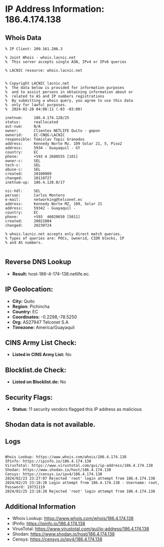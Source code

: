 # IP Address Information: 186.4.174.138

## Whois Data
```
% IP Client: 209.161.206.3
 
% Joint Whois - whois.lacnic.net
%  This server accepts single ASN, IPv4 or IPv6 queries

% LACNIC resource: whois.lacnic.net


% Copyright LACNIC lacnic.net
%  The data below is provided for information purposes
%  and to assist persons in obtaining information about or
%  related to AS and IP numbers registrations
%  By submitting a whois query, you agree to use this data
%  only for lawful purposes.
%  2024-02-28 04:08:11 (-03 -03:00)

inetnum:     186.4.174.128/25
status:      reallocated
aut-num:     N/A
owner:       Clientes NETLIFE Quito - gepon
ownerid:     EC-CNQG-LACNIC
responsible: Tomislav Topic Granados
address:     Kennedy Norte Mz. 109 Solar 21, 5, Piso2
address:     5934 - Guayaquil - GY
country:     EC
phone:       +593 4 2680555 [101]
owner-c:     SEL
tech-c:      SEL
abuse-c:     SEL
created:     20100909
changed:     20110727
inetnum-up:  186.4.128.0/17

nic-hdl:     SEL
person:      Carlos Montero
e-mail:      networking@telconet.ec
address:     Kennedy Norte MZ, 109, Solar 21
address:     59342 - Guayaquil - 
country:     EC
phone:       +593  46020650 [5011]
created:     20021004
changed:     20230724

% whois.lacnic.net accepts only direct match queries.
% Types of queries are: POCs, ownerid, CIDR blocks, IP
% and AS numbers.


```
## Reverse DNS Lookup
- **Result:** host-186-4-174-138.netlife.ec.

## IP Geolocation:
- **City:** Quito
- **Region:** Pichincha
- **Country:** EC
- **Coordinates:** -0.2298,-78.5250
- **Org:** AS27947 Telconet S.A
- **Timezone:** America/Guayaquil

## CINS Army List Check:
- **Listed in CINS Army List:** 
No

## Blocklist.de Check:
- **Listed on Blocklist.de:** 
No

## Security Flags:
- **Status:** 11 security vendors flagged this IP address as malicious

## Shodan data is not available.

## Logs
```

Whois Lookup: https://www.whois.com/whois/186.4.174.138
IPinfo: https://ipinfo.io/186.4.174.138
VirusTotal: https://www.virustotal.com/gui/ip-address/186.4.174.138
Shodan: https://www.shodan.io/host/186.4.174.138
Censys: https://censys.io/ipv4/186.4.174.138
2024/02/23 23:27:07 Rejected 'root' login attempt from 186.4.174.138
2024/02/25 23:18:28 Login attempt from 186.4.174.138 - Username: root, Password: 19731119
2024/02/25 23:18:28 Rejected 'root' login attempt from 186.4.174.138

```
## Additional Information
- Whois Lookup: https://www.whois.com/whois/186.4.174.138
- IPinfo: https://ipinfo.io/186.4.174.138
- VirusTotal: https://www.virustotal.com/gui/ip-address/186.4.174.138
- Shodan: https://www.shodan.io/host/186.4.174.138
- Censys: https://censys.io/ipv4/186.4.174.138

